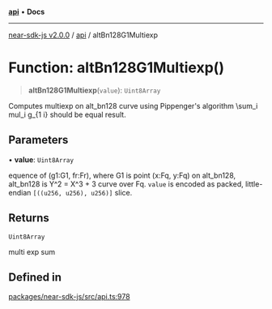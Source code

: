 [**api**](../README.md) • **Docs**

***

[near-sdk-js v2.0.0](../../packages.md) / [api](../README.md) / altBn128G1Multiexp

# Function: altBn128G1Multiexp()

> **altBn128G1Multiexp**(`value`): `Uint8Array`

Computes multiexp on alt_bn128 curve using Pippenger's algorithm \sum_i
mul_i g_{1 i} should be equal result.

## Parameters

• **value**: `Uint8Array`

equence of (g1:G1, fr:Fr), where
G1 is point (x:Fq, y:Fq) on alt_bn128,
alt_bn128 is Y^2 = X^3 + 3 curve over Fq.
`value` is encoded as packed, little-endian
`[((u256, u256), u256)]` slice.

## Returns

`Uint8Array`

multi exp sum

## Defined in

[packages/near-sdk-js/src/api.ts:978](https://github.com/dim-daskalov/near-sdk-js/blob/53243ead20439b18f13476ccccdb08a3226b9136/packages/near-sdk-js/src/api.ts#L978)
